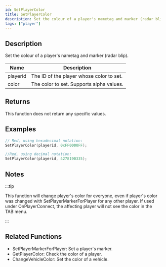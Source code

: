 ```yaml
---
id: SetPlayerColor
title: SetPlayerColor
description: Set the colour of a player's nametag and marker (radar blip).
tags: ["player"]
---
```


## Description

Set the colour of a player's nametag and marker (radar blip).

| Name     | Description                              |
| -------- | ---------------------------------------- |
| playerid | The ID of the player whose color to set. |
| color    | The color to set. Supports alpha values. |

## Returns

This function does not return any specific values.

## Examples

```c
// Red, using hexadecimal notation:
SetPlayerColor(playerid, 0xFF0000FF);

//Red, using decimal notation:
SetPlayerColor(playerid, 4278190335);
```

## Notes

:::tip

This function will change player's color for everyone, even if player's color was changed with SetPlayerMarkerForPlayer for any other player.
If used under OnPlayerConnect, the affecting player will not see the color in the TAB menu.

:::

## Related Functions

- SetPlayerMarkerForPlayer: Set a player's marker.
- GetPlayerColor: Check the color of a player.
- ChangeVehicleColor: Set the color of a vehicle.
